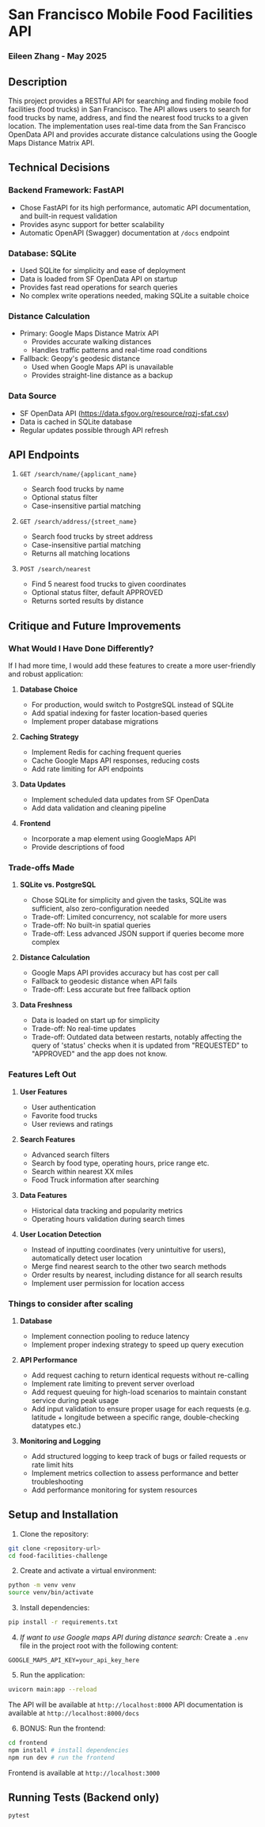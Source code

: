 # San Francisco Mobile Food Facilities API
### Eileen Zhang - May 2025

## Description
This project provides a RESTful API for searching and finding mobile food facilities (food trucks) in San Francisco. The API allows users to search for food trucks by name, address, and find the nearest food trucks to a given location. The implementation uses real-time data from the San Francisco OpenData API and provides accurate distance calculations using the Google Maps Distance Matrix API.

## Technical Decisions

### Backend Framework: FastAPI
- Chose FastAPI for its high performance, automatic API documentation, and built-in request validation
- Provides async support for better scalability
- Automatic OpenAPI (Swagger) documentation at `/docs` endpoint

### Database: SQLite
- Used SQLite for simplicity and ease of deployment
- Data is loaded from SF OpenData API on startup
- Provides fast read operations for search queries
- No complex write operations needed, making SQLite a suitable choice

### Distance Calculation
- Primary: Google Maps Distance Matrix API
  - Provides accurate walking distances
  - Handles traffic patterns and real-time road conditions
- Fallback: Geopy's geodesic distance
  - Used when Google Maps API is unavailable
  - Provides straight-line distance as a backup

### Data Source
- SF OpenData API (https://data.sfgov.org/resource/rqzj-sfat.csv)
- Data is cached in SQLite database
- Regular updates possible through API refresh

## API Endpoints

1. `GET /search/name/{applicant_name}`
   - Search food trucks by name
   - Optional status filter
   - Case-insensitive partial matching

2. `GET /search/address/{street_name}`
   - Search food trucks by street address
   - Case-insensitive partial matching
   - Returns all matching locations

3. `POST /search/nearest`
   - Find 5 nearest food trucks to given coordinates
   - Optional status filter, default APPROVED
   - Returns sorted results by distance

## Critique and Future Improvements

### What Would I Have Done Differently?
If I had more time, I would add these features to create a more user-friendly and robust application:
1. **Database Choice**
   - For production, would switch to PostgreSQL instead of SQLite
   - Add spatial indexing for faster location-based queries
   - Implement proper database migrations

2. **Caching Strategy**
   - Implement Redis for caching frequent queries
   - Cache Google Maps API responses, reducing costs
   - Add rate limiting for API endpoints

3. **Data Updates**
   - Implement scheduled data updates from SF OpenData
   - Add data validation and cleaning pipeline

4. **Frontend**
   - Incorporate a map element using GoogleMaps API
   - Provide descriptions of food 

### Trade-offs Made
1. **SQLite vs. PostgreSQL**
   - Chose SQLite for simplicity and given the tasks, SQLite was sufficient, also zero-configuration needed
   - Trade-off: Limited concurrency, not scalable for more users
   - Trade-off: No built-in spatial queries
   - Trade-off: Less advanced JSON support if queries become more complex

2. **Distance Calculation**
   - Google Maps API provides accuracy but has cost per call
   - Fallback to geodesic distance when API fails
   - Trade-off: Less accurate but free fallback option

3. **Data Freshness**
   - Data is loaded on start up for simplicity
   - Trade-off: No real-time updates
   - Trade-off: Outdated data between restarts, notably affecting the query of 'status' checks when it is updated from "REQUESTED" to "APPROVED" and the app does not know.

### Features Left Out
1. **User Features**
   - User authentication
   - Favorite food trucks
   - User reviews and ratings

2. **Search Features**
   - Advanced search filters
   - Search by food type, operating hours, price range etc.
   - Search within nearest XX miles
   - Food Truck information after searching 

3. **Data Features**
   - Historical data tracking and popularity metrics
   - Operating hours validation during search times

4. **User Location Detection**
   - Instead of inputting coordinates (very unintuitive for users), automatically detect user location
   - Merge find nearest search to the other two search methods
   - Order results by nearest, including distance for all search results
   - Implement user permission for location access

### Things to consider after scaling
1. **Database**
   - Implement connection pooling to reduce latency
   - Implement proper indexing strategy to speed up query execution

2. **API Performance**
   - Add request caching to return identical requests without re-calling
   - Implement rate limiting to prevent server overload
   - Add request queuing for high-load scenarios to maintain constant service during peak usage
   - Add input validation to ensure proper usage for each requests (e.g. latitude + longitude between a specific range, double-checking datatypes etc.)

3. **Monitoring and Logging**
   - Add structured logging to keep track of bugs or failed requests or rate limit hits
   - Implement metrics collection to assess performance and better troubleshooting
   - Add performance monitoring for system resources


## Setup and Installation

1. Clone the repository:
```bash
git clone <repository-url>
cd food-facilities-challenge
```

2. Create and activate a virtual environment:
```bash
python -m venv venv
source venv/bin/activate 
```

3. Install dependencies:
```bash
pip install -r requirements.txt
```

4. *If want to use Google maps API during distance search:* 
Create a `.env` file in the project root with the following content:
```
GOOGLE_MAPS_API_KEY=your_api_key_here
```

5. Run the application:
```bash
uvicorn main:app --reload
```

The API will be available at `http://localhost:8000`
API documentation is available at `http://localhost:8000/docs`

6. BONUS: Run the frontend:
```bash
cd frontend
npm install # install dependencies
npm run dev # run the frontend
```
Frontend is available at `http://localhost:3000`

## Running Tests (Backend only)
```bash
pytest
```
